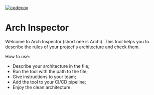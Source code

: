 [![codecov](https://codecov.io/gh/vladitot/arch-inspector/branch/master/graph/badge.svg?token=5QHKLNTFLC)](https://codecov.io/gh/vladitot/arch-inspector)

# Arch Inspector

Welcome to Arch Inspector (short one is Archi).
This tool helps you to describe the rules of your project's architecture and check them.

How to use:
* Describe your architecture in the file;
* Run the tool with the path to the file;
* Give instructions to your team;
* Add the tool to your CI/CD pipeline;
* Enjoy the clean architecture.